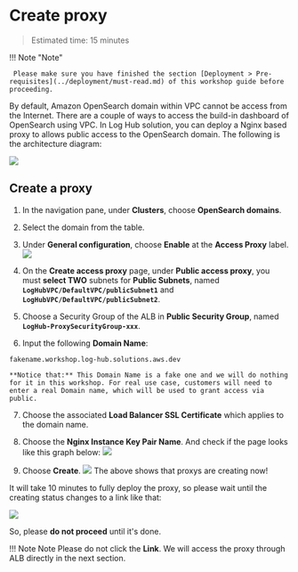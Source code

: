 # Create proxy
> Estimated time: 15 minutes

!!! Note "Note"

     Please make sure you have finished the section [Deployment > Pre-requisites](../deployment/must-read.md) of this workshop guide before proceeding.

By default, Amazon OpenSearch domain within VPC cannot be access from the Internet. There are a couple of ways to 
access the build-in dashboard of OpenSearch using VPC. In Log Hub solution, you can deploy a Nginx based proxy to allows
public access to the OpenSearch domain. The following is the architecture diagram:

![](../../images/architecture/proxy.svg)

## Create a proxy
1. In the navigation pane, under **Clusters**, choose **OpenSearch domains**.
2. Select the domain from the table.
3. Under **General configuration**, choose **Enable** at the **Access Proxy** label.
    ![](../../images/workshop/proxy-enable.png)
4. On the **Create access proxy** page, under **Public access proxy**, you must **select TWO** subnets for **Public Subnets**, named **`LogHubVPC/DefaultVPC/publicSubnet1`** and **`LogHubVPC/DefaultVPC/publicSubnet2`**.

5. Choose a Security Group of the ALB in **Public Security Group**, named **`LogHub-ProxySecurityGroup-xxx`**.
6. Input the following **Domain Name**: 
```
fakename.workshop.log-hub.solutions.aws.dev
```

    **Notice that:** This Domain Name is a fake one and we will do nothing for it in this workshop. For real use case, customers will need to enter a real Domain name, which will be used to grant access via public.

7. Choose the associated **Load Balancer SSL Certificate** which applies to the domain name.

8. Choose the **Nginx Instance Key Pair Name**. And check if the page looks like this graph below:
    ![](../../images/workshop/proxy-create.png)
9. Choose **Create**.
    ![](../../images/workshop/proxy-creating.png)
The above shows that proxys are creating now! 

It will take 10 minutes to fully deploy the proxy, so please wait until the creating status changes to a link like that:

![](../../images/workshop/proxy-link.png)

So, please **do not proceed** until it's done.

!!! Note Note
    Please do not click the **Link**. We will access the proxy through ALB directly in the next section. 
